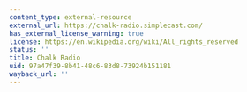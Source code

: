 ```yaml
---
content_type: external-resource
external_url: https://chalk-radio.simplecast.com/
has_external_license_warning: true
license: https://en.wikipedia.org/wiki/All_rights_reserved
status: ''
title: Chalk Radio
uid: 97a47f39-8b41-48c6-83d8-73924b151181
wayback_url: ''
---
```


